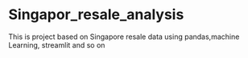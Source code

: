# Singapor_resale_analysis
This is project based on Singapore resale data using pandas,machine Learning, streamlit and so on 
